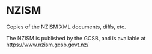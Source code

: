 # NZISM
Copies of the NZISM XML documents, diffs, etc.

The NZISM is published by the GCSB, and is available at https://www.nzism.gcsb.govt.nz/
